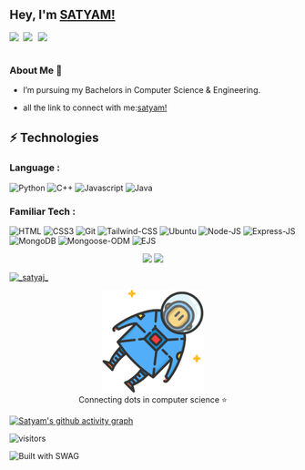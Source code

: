 ## Hey, I'm [SATYAM!](https://satyamjhadev.github.io/) 

<a href="https://www.linkedin.com/in/satyam-kumar-jha-71570921a/">
  <img align="left" width="24px" src="https://www.vectorlogo.zone/logos/linkedin/linkedin-icon.svg"  />
</a>
<a href="https://twitter.com/_satyaj_">
  <img align="left" width="26px" src="https://www.vectorlogo.zone/logos/twitter/twitter-official.svg" />
</a>
<a href="https://dev.to/satyamjha74">
  <img align="left" width="26px" src="https://cdn.jsdelivr.net/npm/simple-icons@v3/icons/medium.svg" />
</a>
<br> <br>




### About Me 🚀
- I’m pursuing my Bachelors in Computer Science & Engineering. </br>
  
- all the link to connect with me:[satyam!](https://bio.link/satyamkumarjha)

## ⚡ Technologies


### Language :

![Python](https://img.shields.io/badge/-Python-black?style=flat-square&logo=Python)
![C++](https://img.shields.io/badge/C%2B%2B-00599C?logo=c%2B%2B?logoColor=white)
![Javascript](https://img.shields.io/badge/javascript-blue?logo=javascript)
![Java](https://img.shields.io/badge/java-blue?logo=java)


### Familiar Tech :
![HTML](https://img.shields.io/badge/-HTML5-E34F26?style=flat-square&logo=html5&logoColor=white)
![CSS3](https://img.shields.io/badge/-CSS3-1572B6?style=flat-square&logo=css3)
![Git](https://img.shields.io/badge/-Git-black?style=flat-square&logo=git)
![Tailwind-CSS](https://img.shields.io/badge/Tailwind_CSS-38B2AC?logo=tailwind-css?logoColor=white)
![Ubuntu](https://img.shields.io/badge/Ubuntu-E95420?logo=ubuntu?logoColor=white)
![Node-JS](https://img.shields.io/badge/Node-JS-3C873A)
![Express-JS](https://img.shields.io/badge/Express-JS-B0C1D4)
![MongoDB](https://img.shields.io/badge/MongoDB-589636)
![Mongoose-ODM](https://img.shields.io/badge/Mongoose-B71C1C)
![EJS](https://img.shields.io/badge/EJS-C0CA33)






<p align="center">
  <img width="48%" src="https://github-readme-stats.vercel.app/api?username=satyamjhadev&show_icons=true&theme=tokyonight" />
  <img width="48%" src="https://github-readme-streak-stats.herokuapp.com/?user=satyamjhadev&theme=tokyonight" />
  
</p>





<p align="left"> <a href="https://twitter.com/_satyaj_" target="blank"><img src="https://img.shields.io/twitter/follow/_satyaj_?logo=twitter&style=for-the-badge" alt="_satyaj_" /></a> </p>

<p align="center">
<img src="./astro.svg" alt="satyam jha" height="180px">
<br/>
Connecting dots in computer science ⭐
</p>

[![Satyam's github activity graph](https://github-readme-activity-graph.vercel.app/graph?username=satyamjhadev&theme=high-contrast)](https://github.com/satyamjhadev/github-readme-activity-graph)


![visitors](https://visitor-badge.laobi.icu/badge?page_id=satyamjhadev.satyamjhadev)

![Built with SWAG](http://ForTheBadge.com/images/badges/built-with-swag.svg)




